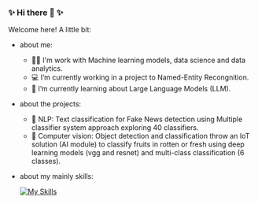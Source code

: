 ### ✨ Hi there 👋 ✨

Welcome here! A little bit:
- about me:
  - 👩‍💻 I'm work with Machine learning models, data science and data analytics. 
  - 💻 I’m currently working in a project to Named-Entity Recongnition.
  - 🌱 I’m currently learning about Large Language Models (LLM).

-  about the projects:
    - 📰 NLP: Text classification for Fake News detection using Multiple classifier system approach exploring 40 classifiers. 
    - 🔎 Computer vision: Object detection and classification throw an IoT solution (AI module) to classify fruits in rotten or fresh using deep learning models (vgg and resnet) and multi-class classification (6 classes).
 -  about my mainly skills:

    [![My Skills](https://skillicons.dev/icons?i=py,tensorflow,latex)](https://skillicons.dev)

